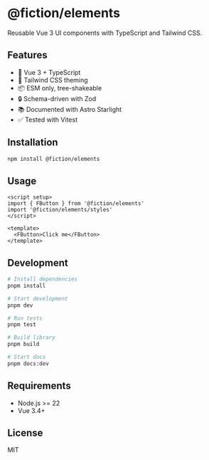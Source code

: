 # @fiction/elements

Reusable Vue 3 UI components with TypeScript and Tailwind CSS.

## Features

- 🚀 Vue 3 + TypeScript
- 🎨 Tailwind CSS theming
- 📦 ESM only, tree-shakeable
- 🔒 Schema-driven with Zod
- 📚 Documented with Astro Starlight
- ✅ Tested with Vitest

## Installation

```bash
npm install @fiction/elements
```

## Usage

```vue
<script setup>
import { FButton } from '@fiction/elements'
import '@fiction/elements/styles'
</script>

<template>
  <FButton>Click me</FButton>
</template>
```

## Development

```bash
# Install dependencies
pnpm install

# Start development
pnpm dev

# Run tests
pnpm test

# Build library
pnpm build

# Start docs
pnpm docs:dev
```

## Requirements

- Node.js >= 22
- Vue 3.4+

## License

MIT